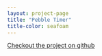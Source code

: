 ```yaml
---
layout: project-page
title: "Pebble Timer"
title-color: seafoam
---
```


<a href="https://github.com/imdevan/timr" class="base--a">
    <span class="project--external-link">
        Checkout the project on github
    </span>
</a>
